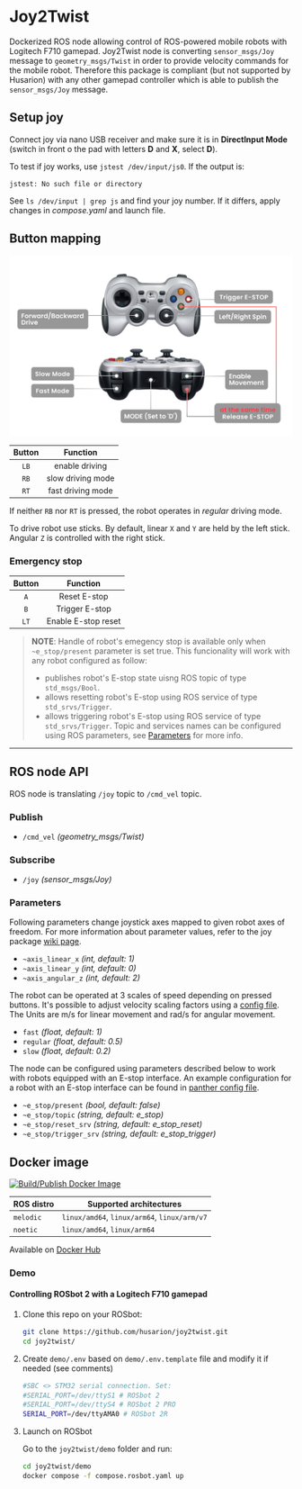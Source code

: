 # Joy2Twist

Dockerized ROS node allowing control of ROS-powered mobile robots with Logitech F710 gamepad. Joy2Twist node is converting `sensor_msgs/Joy` message to `geometry_msgs/Twist` in order to provide velocity commands for the mobile robot. Therefore this package is compliant (but not supported by Husarion) with any other gamepad controller which is able to publish the `sensor_msgs/Joy` message. 

## Setup joy

Connect joy via nano USB receiver and make sure it is in **DirectInput Mode** (switch in front o the pad with letters **D** and **X**, select **D**).

To test if joy works, use `jstest /dev/input/js0`.
If the output is:

```
jstest: No such file or directory
```

See `ls /dev/input | grep js` and find your joy number. If it differs, apply changes in *compose.yaml* and launch file.

## Button mapping

![Gamepad legend](.docs/gamepad-legend-panther.png)

| Button |     Function      |
| :----: | :---------------: |
|  `LB`  |  enable driving   |
|  `RB`  | slow driving mode |
|  `RT`  | fast driving mode |

If neither `RB` nor `RT` is pressed, the robot operates in *regular* driving mode.

To drive robot use sticks.
By default, linear `X` and `Y` are held by the left stick. Angular `Z` is controlled with the right stick.

### Emergency stop

| Button |      Function       |
| :----: | :-----------------: |
|  `A`   |    Reset E-stop     |
|  `B`   |   Trigger E-stop    |
|  `LT`  | Enable E-stop reset |

> **NOTE**: Handle of robot's emegency stop is available only when `~e_stop/present` parameter is set true. This funcionality will work with any robot configured as follow:
> - publishes robot's E-stop state uisng ROS topic of type `std_msgs/Bool`.
> - allows resetting robot's E-stop using ROS service of type `std_srvs/Trigger`.
> - allows triggering robot's E-stop using ROS service of type `std_srvs/Trigger`.
> Topic and services names can be configured using ROS parameters, see [Parameters](#parameters) for more info.

---
## ROS node API

ROS node is translating `/joy` topic to `/cmd_vel` topic.


### Publish

- `/cmd_vel` *(geometry_msgs/Twist)*

### Subscribe

- `/joy` *(sensor_msgs/Joy)*

### Parameters

Following parameters change joystick axes mapped to given robot axes of freedom. For more information about parameter values, refer to the joy package [wiki page](http://wiki.ros.org/joy#Logitech_Wireless_Gamepad_F710_.28DirectInput_Mode.29).

- `~axis_linear_x`      *(int, default: 1)* 
- `~axis_linear_y`      *(int, default: 0)*
- `~axis_angular_z`     *(int, default: 2)*

The robot can be operated at 3 scales of speed depending on pressed buttons. It's possible to adjust velocity scaling factors using a [config file](./joy2twist/config/joy2twist.yaml). The Units are m/s for linear movement and rad/s for angular movement.

- `fast`    *(float, default: 1)*
- `regular` *(float, default: 0.5)*
- `slow`    *(float, default: 0.2)*

The node can be configured using parameters described below to work with robots equipped with an E-stop interface. An example configuration for a robot with an E-stop interface can be found in [panther config file](./joy2twist/config/joy2twist_panther.yaml).

- `~e_stop/present`         *(bool, default: false)*
- `~e_stop/topic`           *(string, default: e_stop)*
- `~e_stop/reset_srv`       *(string, default: e_stop_reset)*
- `~e_stop/trigger_srv`     *(string, default: e_stop_trigger)*

## Docker image

[![Build/Publish Docker Image](https://github.com/husarion/joy2twist/actions/workflows/build-docker-image.yaml/badge.svg)](https://github.com/husarion/joy2twist/actions/workflows/build-docker-image.yaml)

| ROS distro | Supported architectures                      |
| ---------- | -------------------------------------------- |
| `melodic`  | `linux/amd64`, `linux/arm64`, `linux/arm/v7` |
| `noetic`   | `linux/amd64`, `linux/arm64`                 |

Available on [Docker Hub](https://hub.docker.com/r/husarion/joy2twist/tags)

### Demo

#### Controlling ROSbot 2 with a Logitech F710 gamepad

1. Clone this repo on your ROSbot:

    ```bash
    git clone https://github.com/husarion/joy2twist.git
    cd joy2twist/
    ```

2. Create `demo/.env` based on `demo/.env.template` file and modify it if needed (see comments)

    ```bash
    #SBC <> STM32 serial connection. Set:
    #SERIAL_PORT=/dev/ttyS1 # ROSbot 2
    #SERIAL_PORT=/dev/ttyS4 # ROSbot 2 PRO
    SERIAL_PORT=/dev/ttyAMA0 # ROSbot 2R
    ```

3. Launch on ROSbot

    Go to the `joy2twist/demo` folder and run:
    
    ```bash
    cd joy2twist/demo
    docker compose -f compose.rosbot.yaml up
    ```
